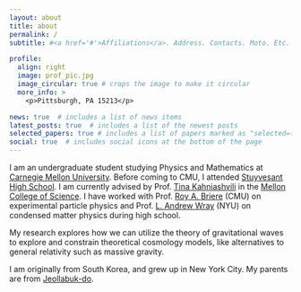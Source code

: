 ```yaml
---
layout: about
title: about
permalink: /
subtitle: #<a href='#'>Affiliations</a>. Address. Contacts. Moto. Etc.

profile:
  align: right
  image: prof_pic.jpg
  image_circular: true # crops the image to make it circular
  more_info: >
    <p>Pittsburgh, PA 15213</p>

news: true  # includes a list of news items
latest_posts: true  # includes a list of the newest posts
selected_papers: true # includes a list of papers marked as "selected={true}"
social: true  # includes social icons at the bottom of the page
---
```


I am an undergraduate student studying Physics and Mathematics at [Carnegie Mellon University](https://www.cmu.edu/). Before coming to CMU, I attended [Stuyvesant High School](https://stuy.enschool.org/). I am currently advised by Prof. [Tina Kahniashvili](https://www.cmu.edu/physics/people/faculty/kahniashvili.html) in the [Mellon College of Science](https://www.cmu.edu/mcs/). I have worked with Prof. [Roy A. Briere](https://www.cmu.edu/physics/people/faculty/briere.html) (CMU) on experimental particle physics and Prof. [L. Andrew Wray](https://as.nyu.edu/faculty/lewis-andrew-wray.html) (NYU) on condensed matter physics during high school.

My research explores how we can utilize the theory of gravitational waves to explore and constrain theoretical cosmology models, like alternatives to general relativity such as massive gravity.  

I am originally from South Korea, and grew up in New York City. My parents are from [Jeollabuk-do](https://en.wikipedia.org/wiki/North_Jeolla_Province).